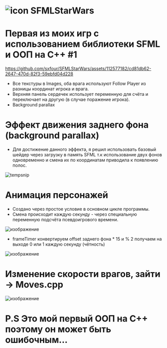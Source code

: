 # ![icon](https://github.com/sxfour/SFMLStarWars/assets/112577182/687545bf-3155-4d0d-9a89-7bf236690239) SFMLStarWars
# Первая из моих игр с использованием библиотеки SFML и ООП на C++ #1

https://github.com/sxfour/SFMLStarWars/assets/112577182/cd81db62-2647-470d-82f3-59ebfd04d228

* Все текстуры в Images, оба врага используют Follow Player из разницы координат игрока и врага.
* Верхняя панель сердечек использует переменную для счёта и переключает на другую (в случае поражение игрока).
* Background parallax

# Эффект движения заднего фона (background parallax)
* Для достижение данного эффекта, я решил использовать базовый шейдер через загрузку в память SFML
  т.к использование двух фонов одновременно и смена их по координатам приводила к появлению полос.
  
![tempsnip](https://github.com/sxfour/SFMLStarWars/assets/112577182/a0445b55-991f-4d0f-a0d5-3dacf1a2efcf)

# Анимация персонажей
* Создано через простое условие в основном цикле программы.
* Смена происходит каждую секунду - через специальную переменную подсчёта псевдоигрового времени.

![изображение](https://github.com/sxfour/SFMLStarWars/assets/112577182/87a683fb-497d-410f-b073-ccc9c59177b3)

* frameTimer конвертируем offset заднего фона * 15 и % 2 получаем на выходе 0 или 1 каждую секунду (чётность)

![изображение](https://github.com/sxfour/SFMLStarWars/assets/112577182/62026f44-3d5c-4253-88f9-8eb83d374aa6)

# Изменение скорости врагов, зайти -> Moves.cpp
![изображение](https://github.com/sxfour/SFMLStarWars/assets/112577182/26a53b3a-f6ab-487d-acc9-d6c1bd246b50)

# P.S Это мой первый ООП на C++ поэтому он может быть ошибочным...
